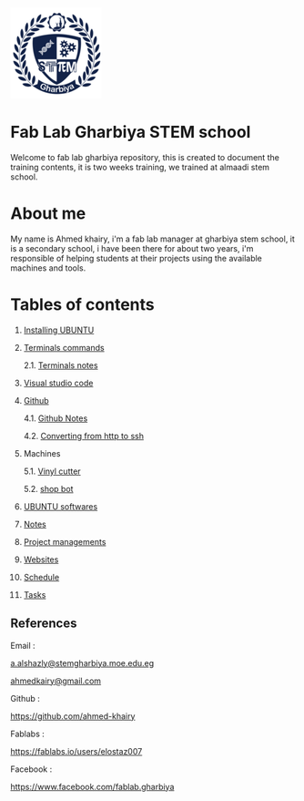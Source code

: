 
![logo](logo.png)

# Fab Lab Gharbiya STEM school

Welcome to fab lab gharbiya repository, this is created to document the training contents, it is two weeks training, we trained at almaadi stem school.

# About me

My name is Ahmed khairy, i'm a fab lab manager at gharbiya stem school, it is a secondary school, i have been there for about two years, i'm responsible of helping students at their projects using the available machines and tools.

# Tables of contents

1. [Installing UBUNTU](installing-ubuntu.md)
2. [Terminals commands](terminals-commands.md)

    2.1. [Terminals notes](notes-about-terminal.md)
3. [Visual studio code](visual-studio-code)
4. [Github](github.md)
    
    4.1. [Github Notes](dealing-with-github.md)
    
    4.2. [Converting from http to ssh](http-ssh.md)
5. Machines

    5.1. [Vinyl cutter](vinyl.md)

    5.2. [shop bot](shopbot.md)
6. [UBUNTU softwares](softwares.md)
7. [Notes](notes.md)
8. [Project managements](project-management.md)
9. [Websites](websites.md)
10. [Schedule](schedule.md)
11. [Tasks](tasks.md)

## References

Email : 

a.alshazly@stemgharbiya.moe.edu.eg

ahmedkairy@gmail.com

Github :

https://github.com/ahmed-khairy

Fablabs :

https://fablabs.io/users/elostaz007

Facebook :

https://www.facebook.com/fablab.gharbiya
